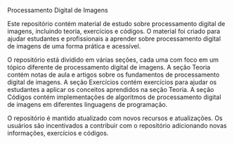 Processamento Digital de Imagens

Este repositório contém material de estudo sobre processamento digital de imagens, incluindo teoria, exercícios e códigos. O material foi criado para ajudar estudantes e profissionais a aprender sobre processamento digital de imagens de uma forma prática e acessível.

O repositório está dividido em várias seções, cada uma com foco em um tópico diferente de processamento digital de imagens. A seção Teoria contém notas de aula e artigos sobre os fundamentos de processamento digital de imagens. A seção Exercícios contém exercícios para ajudar os estudantes a aplicar os conceitos aprendidos na seção Teoria. A seção Códigos contém implementações de algoritmos de processamento digital de imagens em diferentes linguagens de programação.

O repositório é mantido atualizado com novos recursos e atualizações. Os usuários são incentivados a contribuir com o repositório adicionando novas informações, exercícios e códigos.
